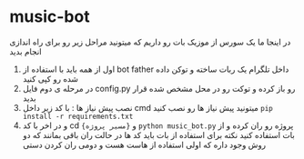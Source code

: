 # music-bot
در اینجا ما یک سورس از موزیک بات رو داریم که میتونید مراحل زیر رو برای راه اندازی انجام بدید
1. اول از همه باید با استفاده از bot father داخل تلگرام یک ربات ساخته و توکن داده شده رو کپی کنید
2. در مرحله ی دوم فایل config.py رو باز کرده و توکت رو در محل مشخص شده قرار بدید
3. نصب پیش نیاز ها : با کد زیر داخل cmd  میتونید پیش نیاز ها رو نصب کنید
```pip install -r requirements.txt```
5. و در اخر با کد cd ```{مسیر پروژه}``` و ```python music_bot.py``` پروژه رو ران کرده و از بات استفاده کنید
نکته برای استفاده از بات باید کد ها در حالت ران باقی بمانند که دو روش وجود داره که اولی استفاده از هاست هست و دومی ران کردن دستی

